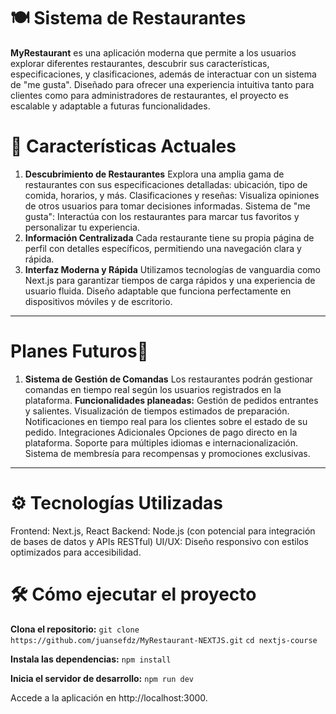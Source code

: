 # 🍽️ Sistema de Restaurantes
**MyRestaurant** es una aplicación moderna que permite a los usuarios explorar diferentes restaurantes, descubrir sus características, especificaciones, y clasificaciones, además de interactuar con un sistema de "me gusta". Diseñado para ofrecer una experiencia intuitiva tanto para clientes como para administradores de restaurantes, el proyecto es escalable y adaptable a futuras funcionalidades.

# 🚀 Características Actuales
1. **Descubrimiento de Restaurantes**
		Explora una amplia gama de restaurantes con sus especificaciones detalladas: ubicación, tipo de comida, horarios, y más.
		Clasificaciones y reseñas: Visualiza opiniones de otros usuarios para tomar decisiones informadas.
		Sistema de "me gusta": Interactúa con los restaurantes para marcar tus favoritos y personalizar tu experiencia.
2. **Información Centralizada**
		Cada restaurante tiene su propia página de perfil con detalles específicos, permitiendo una navegación clara y rápida.
3. **Interfaz Moderna y Rápida**
		Utilizamos tecnologías de vanguardia como Next.js para garantizar tiempos de carga rápidos y una experiencia de usuario fluida.
		Diseño adaptable que funciona perfectamente en dispositivos móviles y de escritorio.

------------

#  Planes Futuros📌 
1. **Sistema de Gestión de Comandas**
	Los restaurantes podrán gestionar comandas en tiempo real según los usuarios registrados en la plataforma.
	**Funcionalidades planeadas:**
		Gestión de pedidos entrantes y salientes.
		Visualización de tiempos estimados de preparación.
		Notificaciones en tiempo real para los clientes sobre el estado de su pedido.
		Integraciones Adicionales
		Opciones de pago directo en la plataforma.
		Soporte para múltiples idiomas e internacionalización.
		Sistema de membresía para recompensas y promociones exclusivas.

------------


# ⚙️ Tecnologías Utilizadas

Frontend: Next.js, React
Backend: Node.js (con potencial para integración de bases de datos y APIs RESTful)
UI/UX: Diseño responsivo con estilos optimizados para accesibilidad.

# 🛠️ Cómo ejecutar el proyecto
**Clona el repositorio:**
`git clone https://github.com/juansefdz/MyRestaurant-NEXTJS.git`
`cd nextjs-course`

**Instala las dependencias:**
`npm install`

**Inicia el servidor de desarrollo:**
`npm run dev`

Accede a la aplicación en http://localhost:3000.


